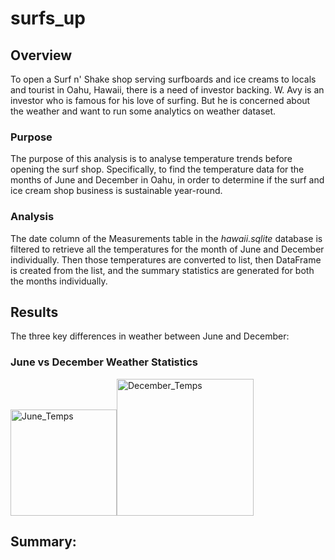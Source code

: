 # surfs_up

## Overview

To open a Surf n' Shake shop serving surfboards and ice creams to locals and tourist in Oahu, Hawaii, there is a need of investor backing. W. Avy is an investor who is famous for his love of surfing. But he is concerned about the weather and want to run some analytics on weather dataset.

### Purpose

The purpose of this analysis is to analyse temperature trends before opening the surf shop. Specifically, to find the temperature data for the months of June and December in Oahu, in order to determine if the surf and ice cream shop business is sustainable year-round.

### Analysis

The date column of the Measurements table in the _hawaii.sqlite_ database is filtered to retrieve all the temperatures for the month of June and December individually. Then those temperatures are converted to list, then DataFrame is created from the list, and the summary statistics are generated for both the months individually.

## Results

The three key differences in weather between June and December:

### June vs December Weather Statistics

<img width="170" alt="June_Temps" src="https://user-images.githubusercontent.com/95826875/155650016-12e9642e-dfca-4efa-b19a-970f838a68c2.png"><img width="219" alt="December_Temps" src="https://user-images.githubusercontent.com/95826875/155650262-ce06f6be-af41-4f3c-abc2-28cc4845191c.png">



## Summary:

